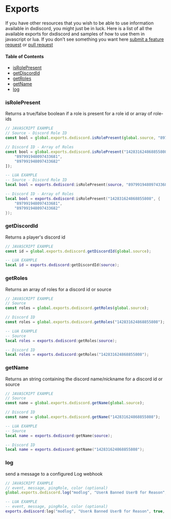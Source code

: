 # Exports

If you have other resources that you wish to be able to use information available in dxdiscord, you might just be in luck. Here is a list of all the available exports for dxdiscord and samples of how to use them in javascript or lua. If you don't see something you want here [submit a feature request](https://github.com/Mr-Dx-Developer/dxdiscord/issues/new/choose) or [pull request](https://github.com/Mr-Dx-Developer/dxdiscord/pulls)

#### Table of Contents
- [isRolePresent](#isrolepresent)
- [getDiscordId](#getDiscordId)
- [getRoles](#getroles)
- [getName](#getname)
- [log](#log)

### isRolePresent
Returns a true/false boolean if a role is present for a role id or array of role-ids

```js
// JAVASCRIPT EXAMPLE
// Source - Discord Role ID
const bool = global.exports.dxdiscord.isRolePresent(global.source, "897991948097433681");

// Discord ID - Array of Roles
const bool = global.exports.dxdiscord.isRolePresent("142831624868855808", [
    "897991948097433681",
    "897991948097433682"
]);
```
```lua
-- LUA EXAMPLE
-- Source - Discord Role ID
local bool = exports.dxdiscord:isRolePresent(source, "897991948097433681");

-- Discord ID - Array of Roles
local bool = exports.dxdiscord:isRolePresent("142831624868855808", {
    "897991948097433681",
    "897991948097433682"
});
```


### getDiscordId
Returns a player's discord id

```js
// JAVASCRIPT EXAMPLE
const id = global.exports.dxdiscord.getDiscordId(global.source);
```
```lua
-- LUA EXAMPLE
local id = exports.dxdiscord:getDiscordId(source);
```



### getRoles
Returns an array of roles for a discord id or source

```js
// JAVASCRIPT EXAMPLE
// Source
const roles = global.exports.dxdiscord.getRoles(global.source);

// Discord ID
const roles = global.exports.dxdiscord.getRoles("142831624868855808");
```
```lua
-- LUA EXAMPLE
-- Source
local roles = exports.dxdiscord:getRoles(source);

-- Discord ID
local roles = exports.dxdiscord:getRoles("142831624868855808");
```


### getName
Returns an string containing the discord name/nickname for a discord id or source

```js
// JAVASCRIPT EXAMPLE
// Source
const name = global.exports.dxdiscord.getName(global.source);

// Discord ID
const name = global.exports.dxdiscord.getName("142831624868855808");
```
```lua
-- LUA EXAMPLE
-- Source
local name = exports.dxdiscord:getName(source);

-- Discord ID
local name = exports.dxdiscord:getName("142831624868855808");
```


### log
send a message to a configured Log webhook

```js
// JAVASCRIPT EXAMPLE
// event, message, pingRole, color (optional)
global.exports.dxdiscord.log("modlog", "UserA Banned UserB for Reason", true, "#FF0000");

```
```lua
-- LUA EXAMPLE
-- event, message, pingRole, color (optional)
exports.dxdiscord:log("modlog", "UserA Banned UserB for Reason", true, "#FF0000");
```
